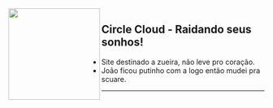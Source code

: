 <img align="left" height="180" src="https://cdn.discordapp.com/attachments/1041099709550448641/1057807863172567111/Scuarev2.png"/>

## Circle Cloud - Raidando seus sonhos!
- Site destinado a zueira, não leve pro coração.
- João ficou putinho com a logo então mudei pra scuare.

---
